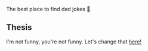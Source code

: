 The best place to find dad jokes 🤣.

## Thesis

I'm not funny, you're not funny. Let's change that [here!](http://dadjokes-rosy.vercel.app) 
